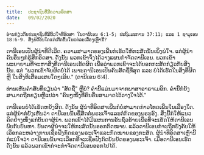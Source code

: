 ```yaml
---
title:  ປະຊາຊົນທີ່ມີຄວາມອິດສາ
date:   09/02/2020
---
```


`ອ່ານກ່ຽວກັບປະຊາຊົນທີ່ມີຫົວໃຈທີ່ອິດສາ ໃນດານີເອນ 6:1-5; ປະຖົມມະການ 37:11; ແລະ 1 ຊາມູເອນ 18:6-9. ສິ່ງບໍ່ດີອັນໃດແດ່ເກີດຂຶ້ນໃນແຕ່ລະເລື່ອງເຫຼົ່ານີ້?`

ດານີເອນເປັນຜູ້ນຳທີ່ດີເລີດ. ຄວາມສາມາດຂອງເພີ່ນກໍເຮັດໃຫ້ກະສັດນັ້ນເພິ່ງພໍໃຈ. ແຕ່ຜູ້ນຳຄົນອື່ນໆກໍຮູ້ສຶກອິດສາ. ດັ່ງນັ້ນ ພວກເຂົາຈຶ່ງໄດ້ວາງແຜນກຳຈັດດານີເອນ. ພວກເຂົາພະຍາຍາມທີ່ຈະຫາສິ່ງທີ່ດານີເອນເຮັດຜິດ ເພື່ອວ່າພວກເຂົາຈະໄດ້ບອກກະສັດກ່ຽວກັບສິ່ງນັ້ນ. ແຕ່ "ພວກເຂົາຈັບຜິດບໍ່ໄດ້ ເພາະດານີເອນເປັນຄົນສັດຊື່ທີ່ສຸດ ແລະ ບໍ່ໄດ້ເຮັດໃນສິ່ງທີ່ຜິດ ຫຼື ໃນສິ່ງທີ່ເສື່ອມເສຍໃດໆເລີຍ." (ດານີເອນ 6:4).

ທ່ານເຫັນຄຳສັບທີ່ຂຽນວ່າ "ສັດຊື່" ຫຼືບໍ່? ຄຳນີ້ແມ່ນມາຈາກພາສາອາຣາເມອິກ. ຄຳນີ້ກໍຍັງສາມາດຖືກຂຽນຫຼືແປວ່າ "ຄົນໆໜຶ່ງທີ່ຄົນອື່ນສາມາດໄວ້ວາງໃຈໄດ້."

ດານີເອນບໍ່ໄດ້ເຮັດຫຍັງຜິດ. ດັ່ງນັ້ນ ຜູ້ນຳທີ່ອິດສາເພີ່ນກໍບໍ່ສາມາດກ່າວໂທດເພີ່ນໃນເລື່ອງໃດ. ແຕ່ຜູ້ນຳກໍຍັງເຫັນວ່າ ດານີເອນນັ້ນຊື່ສັດຕໍ່ພຣະເຈົ້າແລະຕໍ່ກົດຂອງພຣະອົງ. ສິ່ງນີ້ກໍໃຫ້ແນວຄິດຢ່າງໜຶ່ງແກ່ບັນດາຜູ້ນຳ. ພວກເຂົາໄດ້ມີແຜນການອັນຊົ່ວຮ້າຍເພື່ອທີ່ຈະເຮັດໃຫ້ດານີເອນພົບກັບບັນຫາ. ບັນດາຜູ້ນຳຈະໃຫ້ກະສັດນັ້ນອອກກົດໝາຍ. ແລ້ວດານີເອນກໍຈະຖືກບັງຄັບໃຫ້ເລືອກລະຫວ່າງການເຊື່ອຟັງກົດຂອງພຣະເຈົ້າແລະກົດໝາຍຂອງກະສັດ. ຜູ້ນຳທີ່ອິດສາເຫຼົ່ານີ້ກໍແນ່ໃຈວ່າ ດານີເອນນັ້ນຈະເລືອກທີ່ຈະເຊື່ອຟັງກົດບັນຍັດຂອງພຣະເຈົ້າ. ເມື່ອດານີເອນເຮັດດັ່ງນັ້ນ ແລ້ວພວກເຂົາກໍຈະກຳຈັດດານີເອນອອກໄປໄດ້.